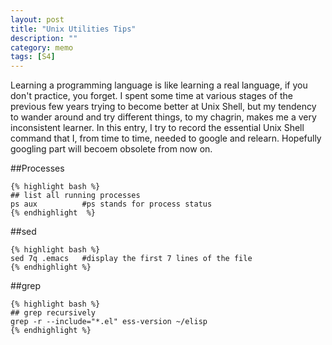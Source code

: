 ```yaml
---
layout: post
title: "Unix Utilities Tips"
description: ""
category: memo
tags: [S4]
---
```


Learning a programming language is like learning a real language, if you don't
practice, you forget. I spent some time at various stages of the previous few
years trying to become better at Unix Shell, but my tendency to wander around
and try different things, to my chagrin, makes me a very inconsistent
learner. In this entry, I try to record the essential Unix Shell command that I,
from time to time, needed to google and relearn. Hopefully googling part will
becoem obsolete from now on.

##Processes

    {% highlight bash %}
    ## list all running processes
    ps aux          #ps stands for process status
    {% endhighlight  %}

##sed
                     
    {% highlight bash %}
    sed 7q .emacs   #display the first 7 lines of the file 
    {% endhighlight %}

##grep

    {% highlight bash %}
    ## grep recursively 
    grep -r --include="*.el" ess-version ~/elisp 
    {% endhighlight %}
